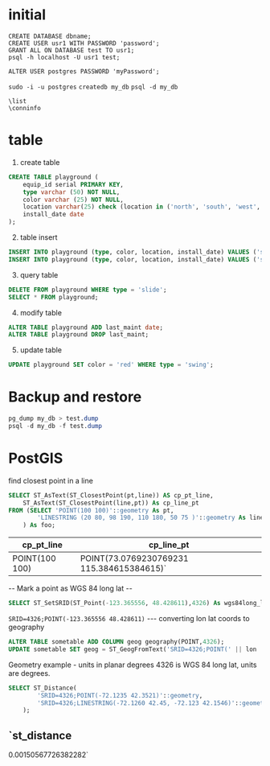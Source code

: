# initial
`CREATE DATABASE dbname;`  
`CREATE USER usr1 WITH PASSWORD 'password';`  
`GRANT ALL ON DATABASE test TO usr1;`  
`psql -h localhost -U usr1 test;`  

`ALTER USER postgres PASSWORD 'myPassword';`

`sudo -i -u postgres`
`createdb my_db`
`psql -d my_db`

`\list`  
`\conninfo`

# table  
1. create table
```SQL
CREATE TABLE playground (
    equip_id serial PRIMARY KEY,
    type varchar (50) NOT NULL,
    color varchar (25) NOT NULL,
    location varchar(25) check (location in ('north', 'south', 'west', 'east', 'northeast', 'southeast', 'southwest', 'northwest')),
    install_date date
);
```
2. table insert
```SQL
INSERT INTO playground (type, color, location, install_date) VALUES ('slide', 'blue', 'south', '2014-04-28');
INSERT INTO playground (type, color, location, install_date) VALUES ('swing', 'yellow', 'northwest', '2010-08-16');
```
3. query table
```SQL
DELETE FROM playground WHERE type = 'slide';
SELECT * FROM playground;
```

4. modify table
```SQL
ALTER TABLE playground ADD last_maint date;
ALTER TABLE playground DROP last_maint;
```

5. update table
```SQL
UPDATE playground SET color = 'red' WHERE type = 'swing';
```

# Backup and restore
```SQL
pg_dump my_db > test.dump
psql -d my_db -f test.dump
```

# PostGIS  
find closest point in a line
```SQL
SELECT ST_AsText(ST_ClosestPoint(pt,line)) AS cp_pt_line,
	ST_AsText(ST_ClosestPoint(line,pt)) As cp_line_pt
FROM (SELECT 'POINT(100 100)'::geometry As pt,
		'LINESTRING (20 80, 98 190, 110 180, 50 75 )'::geometry As line
	) As foo;
```
|   cp_pt_line   |                cp_line_pt                  |
|----------------|------------------------------------------  |
| POINT(100 100) | POINT(73.0769230769231 115.384615384615)`  |

-- Mark a point as WGS 84 long lat --
```SQL
SELECT ST_SetSRID(ST_Point(-123.365556, 48.428611),4326) As wgs84long_lat;
```
`SRID=4326;POINT(-123.365556 48.428611)`
--- converting lon lat coords to geography
```SQL
ALTER TABLE sometable ADD COLUMN geog geography(POINT,4326);
UPDATE sometable SET geog = ST_GeogFromText('SRID=4326;POINT(' || lon || ' ' || lat || ')');
```

Geometry example - units in planar degrees 4326 is WGS 84 long lat, units are degrees.
```SQL
SELECT ST_Distance(
		'SRID=4326;POINT(-72.1235 42.3521)'::geometry,
		'SRID=4326;LINESTRING(-72.1260 42.45, -72.123 42.1546)'::geometry
	);
```
`st_distance
-----------------
0.00150567726382282`